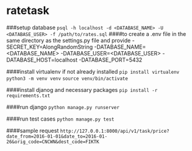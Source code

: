 # ratetask

###setup database
``` psql -h localhost -d <DATABASE_NAME> -U <DATABASE_USER> -f /path/to/rates.sql ```
####to create a .env file in the same directory as the settings.py file and provide
            -SECRET_KEY=AlongRandomString
            -DATABASE_NAME=<DATABASE_NAME>
            -DATABASE_USER=<DATABASE_USER>
            -DATABASE_HOST=localhost
            -DATABASE_PORT=5432

####install virtualenv if not already installed
```pip install virtualenv```
```python3 -m venv venv```
```source venv/bin/activate```

####install djanog and necessary packages
```pip install -r requirements.txt```

####run django
```python manage.py runserver```

####run test cases
```python manage.py test```

####sample request
```http://127.0.0.1:8000/api/v1/task/price?date_from=2016-01-01&date_to=2016-01-26&orig_code=CNCWN&dest_code=FIKTK```